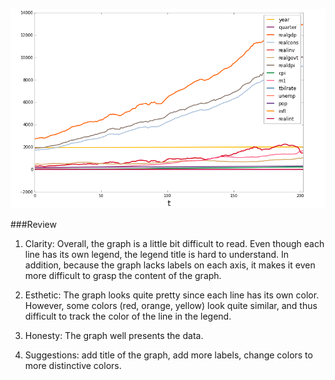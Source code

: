 ![1st graph to review](meo342.png)

###Review 

1. Clarity: Overall, the graph is a little bit difficult to read. Even though each line has its own legend, the legend title is hard to understand. In addition, because the graph lacks labels on each axis, it makes it even more difficult to grasp the content of the graph. 

2. Esthetic: The graph looks quite pretty since each line has its own color. However, some colors (red, orange, yellow) look quite similar, and thus difficult to track the color of the line in the legend. 

3. Honesty: The graph well presents the data. 

4. Suggestions: add title of the graph, add more labels, change colors to more distinctive colors. 

